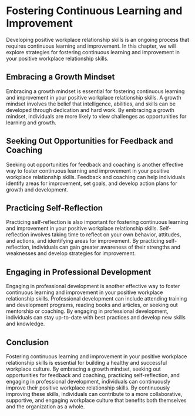 Fostering Continuous Learning and Improvement
================================================================================================================

Developing positive workplace relationship skills is an ongoing process that requires continuous learning and improvement. In this chapter, we will explore strategies for fostering continuous learning and improvement in your positive workplace relationship skills.

Embracing a Growth Mindset
--------------------------

Embracing a growth mindset is essential for fostering continuous learning and improvement in your positive workplace relationship skills. A growth mindset involves the belief that intelligence, abilities, and skills can be developed through dedication and hard work. By embracing a growth mindset, individuals are more likely to view challenges as opportunities for learning and growth.

Seeking Out Opportunities for Feedback and Coaching
---------------------------------------------------

Seeking out opportunities for feedback and coaching is another effective way to foster continuous learning and improvement in your positive workplace relationship skills. Feedback and coaching can help individuals identify areas for improvement, set goals, and develop action plans for growth and development.

Practicing Self-Reflection
--------------------------

Practicing self-reflection is also important for fostering continuous learning and improvement in your positive workplace relationship skills. Self-reflection involves taking time to reflect on your own behavior, attitudes, and actions, and identifying areas for improvement. By practicing self-reflection, individuals can gain greater awareness of their strengths and weaknesses and develop strategies for improvement.

Engaging in Professional Development
------------------------------------

Engaging in professional development is another effective way to foster continuous learning and improvement in your positive workplace relationship skills. Professional development can include attending training and development programs, reading books and articles, or seeking out mentorship or coaching. By engaging in professional development, individuals can stay up-to-date with best practices and develop new skills and knowledge.

Conclusion
----------

Fostering continuous learning and improvement in your positive workplace relationship skills is essential for building a healthy and successful workplace culture. By embracing a growth mindset, seeking out opportunities for feedback and coaching, practicing self-reflection, and engaging in professional development, individuals can continuously improve their positive workplace relationship skills. By continuously improving these skills, individuals can contribute to a more collaborative, supportive, and engaging workplace culture that benefits both themselves and the organization as a whole.
